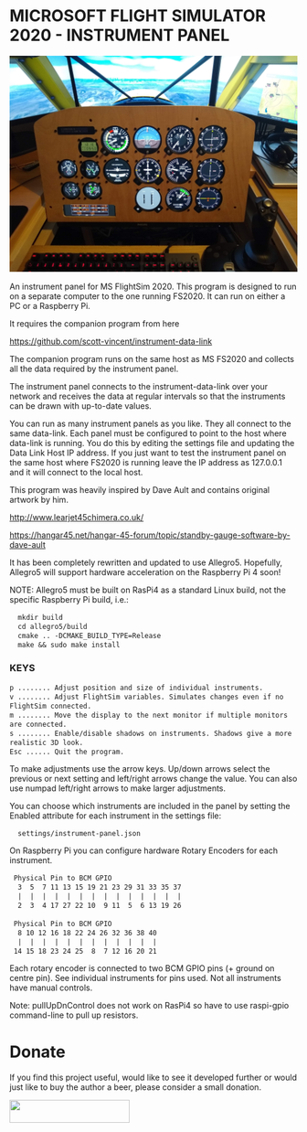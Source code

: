 # MICROSOFT FLIGHT SIMULATOR 2020 - INSTRUMENT PANEL

![Screenshot](Screenshot.jpg)

An instrument panel for MS FlightSim 2020. This program is designed to run
on a separate computer to the one running FS2020. It can run on either a PC or a
Raspberry Pi.

It requires the companion program from here

  https://github.com/scott-vincent/instrument-data-link

The companion program runs on the same host as MS FS2020 and collects all
the data required by the instrument panel.

The instrument panel connects to the instrument-data-link over your network and
receives the data at regular intervals so that the instruments can be drawn with
up-to-date values.

You can run as many instrument panels as you like. They all connect to the same
data-link. Each panel must be configured to point to the host where data-link
is running. You do this by editing the settings file and updating the Data Link
Host IP address. If you just want to test the instrument panel on the same
host where FS2020 is running leave the IP address as 127.0.0.1 and it will
connect to the local host.

This program was heavily inspired by Dave Ault and contains original artwork by him.

  http://www.learjet45chimera.co.uk/
  
  https://hangar45.net/hangar-45-forum/topic/standby-gauge-software-by-dave-ault
  
It has been completely rewritten and updated to use Allegro5. Hopefully,
Allegro5 will support hardware acceleration on the Raspberry Pi 4 soon!

NOTE: Allegro5 must be built on RasPi4 as a standard Linux build, not the
specific Raspberry Pi build, i.e.:
```
  mkdir build
  cd allegro5/build
  cmake .. -DCMAKE_BUILD_TYPE=Release
  make && sudo make install
```
### KEYS
```
p ........ Adjust position and size of individual instruments.
v ........ Adjust FlightSim variables. Simulates changes even if no FlightSim connected.
m ........ Move the display to the next monitor if multiple monitors are connected.
s ........ Enable/disable shadows on instruments. Shadows give a more realistic 3D look.
Esc ...... Quit the program.
```
To make adjustments use the arrow keys. Up/down arrows select the previous or next
setting and left/right arrows change the value. You can also use numpad left/right
arrows to make larger adjustments.

You can choose which instruments are included in the panel by setting the Enabled
attribute for each instrument in the settings file:
```
  settings/instrument-panel.json
```
On Raspberry Pi you can configure hardware Rotary Encoders for each instrument.
```
 Physical Pin to BCM GPIO
  3  5  7 11 13 15 19 21 23 29 31 33 35 37
  |  |  |  |  |  |  |  |  |  |  |  |  |  |
  2  3  4 17 27 22 10  9 11  5  6 13 19 26

 Physical Pin to BCM GPIO
  8 10 12 16 18 22 24 26 32 36 38 40
  |  |  |  |  |  |  |  |  |  |  |  |
 14 15 18 23 24 25  8  7 12 16 20 21
```
Each rotary encoder is connected to two BCM GPIO pins (+ ground on centre pin).
See individual instruments for pins used. Not all instruments have manual controls.

Note: pullUpDnControl does not work on RasPi4 so have to use raspi-gpio command-line
to pull up resistors.

# Donate

If you find this project useful, would like to see it developed further or would just like to buy the author a beer, please consider a small donation.

[<img src="donate.svg" width="210" height="40">](https://paypal.me/scottvincent2020)
